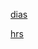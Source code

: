 [dias](https://jaceguay.github.io/waze_itajai/dias/webwaze.html)

[hrs](https://jaceguay.github.io/waze_itajai/horas/webwaze.html)

